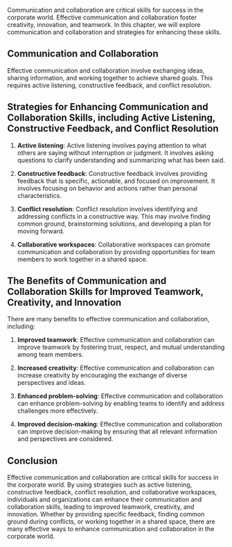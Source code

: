 
Communication and collaboration are critical skills for success in the corporate world. Effective communication and collaboration foster creativity, innovation, and teamwork. In this chapter, we will explore communication and collaboration and strategies for enhancing these skills.

Communication and Collaboration
-------------------------------

Effective communication and collaboration involve exchanging ideas, sharing information, and working together to achieve shared goals. This requires active listening, constructive feedback, and conflict resolution.

Strategies for Enhancing Communication and Collaboration Skills, including Active Listening, Constructive Feedback, and Conflict Resolution
-------------------------------------------------------------------------------------------------------------------------------------------

1. **Active listening**: Active listening involves paying attention to what others are saying without interruption or judgment. It involves asking questions to clarify understanding and summarizing what has been said.

2. **Constructive feedback**: Constructive feedback involves providing feedback that is specific, actionable, and focused on improvement. It involves focusing on behavior and actions rather than personal characteristics.

3. **Conflict resolution**: Conflict resolution involves identifying and addressing conflicts in a constructive way. This may involve finding common ground, brainstorming solutions, and developing a plan for moving forward.

4. **Collaborative workspaces**: Collaborative workspaces can promote communication and collaboration by providing opportunities for team members to work together in a shared space.

The Benefits of Communication and Collaboration Skills for Improved Teamwork, Creativity, and Innovation
--------------------------------------------------------------------------------------------------------

There are many benefits to effective communication and collaboration, including:

1. **Improved teamwork**: Effective communication and collaboration can improve teamwork by fostering trust, respect, and mutual understanding among team members.

2. **Increased creativity**: Effective communication and collaboration can increase creativity by encouraging the exchange of diverse perspectives and ideas.

3. **Enhanced problem-solving**: Effective communication and collaboration can enhance problem-solving by enabling teams to identify and address challenges more effectively.

4. **Improved decision-making**: Effective communication and collaboration can improve decision-making by ensuring that all relevant information and perspectives are considered.

Conclusion
----------

Effective communication and collaboration are critical skills for success in the corporate world. By using strategies such as active listening, constructive feedback, conflict resolution, and collaborative workspaces, individuals and organizations can enhance their communication and collaboration skills, leading to improved teamwork, creativity, and innovation. Whether by providing specific feedback, finding common ground during conflicts, or working together in a shared space, there are many effective ways to enhance communication and collaboration in the corporate world.
